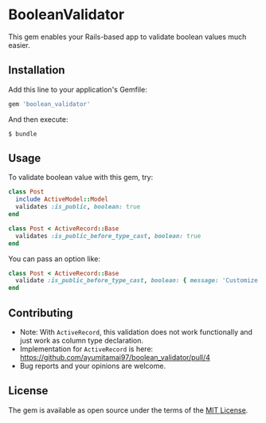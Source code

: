 # BooleanValidator

This gem enables your Rails-based app to validate boolean values much easier.


## Installation

Add this line to your application's Gemfile:

```ruby
gem 'boolean_validator'
```

And then execute:

    $ bundle


## Usage

To validate boolean value with this gem, try:

```ruby
class Post
  include ActiveModel::Model
  validates :is_public, boolean: true
end
```

```ruby
class Post < ActiveRecord::Base
  validates :is_public_before_type_cast, boolean: true
end
```

You can pass an option like:

```ruby
class Post < ActiveRecord::Base
  validate :is_public_before_type_cast, boolean: { message: 'Customize your error message' }
end
```


## Contributing

- Note: With `ActiveRecord`, this validation does not work functionally and just work as column type declaration.
- Implementation for `ActiveRecord` is here: https://github.com/ayumitamai97/boolean_validator/pull/4
- Bug reports and your opinions are welcome.

## License

The gem is available as open source under the terms of the [MIT License](https://opensource.org/licenses/MIT).
